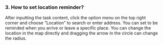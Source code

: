 ### 3. How to set location reminder?
After inputting the task content, click the option menu on the top right corner and choose “Location” to search or enter address. You can set to be reminded when you arrive or leave a specific place. You can change the location in the map directly and dragging the arrow in the circle can change the radius. 
